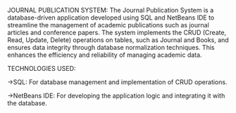 JOURNAL PUBLICATION SYSTEM:
      The Journal Publication System is a database-driven application developed using SQL and NetBeans IDE to streamline the management of academic publications such as journal articles and conference papers. The system implements the CRUD (Create, Read, Update, Delete) operations on tables, such as Journal and Books, and ensures data integrity through database normalization techniques. This enhances the efficiency and reliability of managing academic data.

TECHNOLOGIES USED:

->SQL: For database management and implementation of CRUD operations.

->NetBeans IDE: For developing the application logic and integrating it with the database.
